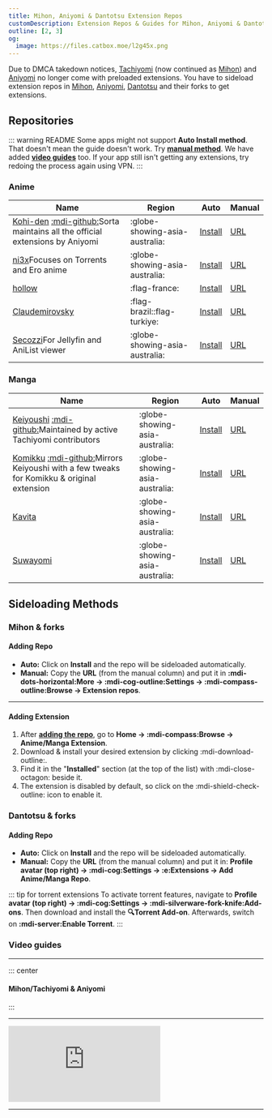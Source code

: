 ```yaml
---
title: Mihon, Aniyomi & Dantotsu Extension Repos
customDescription: Extension Repos & Guides for Mihon, Aniyomi & Dantotsu
outline: [2, 3]
og:
  image: https://files.catbox.moe/l2g45x.png
---
```


<GradientCard title="Extension Repos" description="Mihon, Aniyomi & Dantotsu Extension Repos & Guides" theme="turquoise" variant="thin"/>

Due to DMCA takedown notices, [Tachiyomi](https://tachiyomi.org/) (now continued as [Mihon](https://mihon.app/)) and [Aniyomi](https://aniyomi.org/) no longer come with preloaded extensions. You have to sideload extension repos in [Mihon](https://mihon.app/), [Aniyomi](https://aniyomi.org/), [Dantotsu](https://dantotsuapp.netlify.app/) and their forks to get extensions.

## Repositories

::: warning README
Some apps might not support **Auto Install method**. That doesn't mean the guide doesn't work. Try [**manual method**](#adding-repo). We have added [**video guides**](#video-guides) too. If your app still isn't getting any extensions, try redoing the process again using VPN.
:::

### Anime

| Name                                                                                                                                                                                      | Region                         | Auto                                                                                                                          | Manual                                                                                             |
| ----------------------------------------------------------------------------------------------------------------------------------------------------------------------------------------- | ------------------------------ | ----------------------------------------------------------------------------------------------------------------------------- | -------------------------------------------------------------------------------------------------- |
| [Kohi-den](https://github.com/Kohi-den/extensions) [:mdi-github:](https://github.com/Kohi-den/extensions-source)<tooltip>Sorta maintains all the official extensions by Aniyomi</tooltip> | :globe-showing-asia-australia: | [Install](aniyomi://add-repo?url=https://raw.githubusercontent.com/Kohi-den/extensions/main/index.min.json)                   | [URL](https://raw.githubusercontent.com/Kohi-den/extensions/main/index.min.json)                   |
| [ni3x](https://github.com/ni3x/aniyomi-extensions)<tooltip>Focuses on Torrents and Ero anime</tooltip>                                                                                    | :globe-showing-asia-australia: | [Install](aniyomi://add-repo?url=https://raw.githubusercontent.com/ni3x/aniyomi-extensions/repo/index.min.json)               | [URL](https://raw.githubusercontent.com/ni3x/aniyomi-extensions/repo/index.min.json)               |
| [hollow](https://codeberg.org/hollow/aniyomi-extensions-fr)                                                                                                                               | :flag-france:                  | [Install](aniyomi://add-repo?url=https://codeberg.org/hollow/aniyomi-extensions-fr/media/branch/repo/index.min.json)          | [URL](https://codeberg.org/hollow/aniyomi-extensions-fr/media/branch/repo/index.min.json)          |
| [Claudemirovsky](https://github.com/Claudemirovsky/cursedyomi-extensions)                                                                                                                 | :flag-brazil::flag-turkiye:    | [Install](aniyomi://add-repo?url=https://raw.githubusercontent.com/Claudemirovsky/cursedyomi-extensions/repo/index.min.json)  | [URL](https://raw.githubusercontent.com/Claudemirovsky/cursedyomi-extensions/repo/index.min.json)  |
| [Secozzi](https://github.com/Secozzi/aniyomi-extensions)<tooltip>For Jellyfin and AniList viewer</tooltip>                                                                                | :globe-showing-asia-australia: | [Install](aniyomi://add-repo?url=https://raw.githubusercontent.com/Secozzi/aniyomi-extensions/refs/heads/repo/index.min.json) | [URL](https://raw.githubusercontent.com/Secozzi/aniyomi-extensions/refs/heads/repo/index.min.json) |

### Manga

| Name                                                                                                                                                                                               | Region                         | Auto                                                                                                                   | Manual                                                                                    |
| -------------------------------------------------------------------------------------------------------------------------------------------------------------------------------------------------- | ------------------------------ | ---------------------------------------------------------------------------------------------------------------------- | ----------------------------------------------------------------------------------------- |
| [Keiyoushi](https://keiyoushi.github.io/) [:mdi-github:](https://github.com/keiyoushi/extensions)<tooltip>Maintained by active Tachiyomi contributors</tooltip>                                    | :globe-showing-asia-australia: | [Install](tachiyomi://add-repo?url=https://raw.githubusercontent.com/keiyoushi/extensions/repo/index.min.json)         | [URL](https://raw.githubusercontent.com/keiyoushi/extensions/repo/index.min.json)         |
| [Komikku](https://komikku-app.github.io/) [:mdi-github:](https://github.com/komikku-app/komikku-extensions)<tooltip>Mirrors Keiyoushi with a few tweaks for Komikku & original extension</tooltip> | :globe-showing-asia-australia: | [Install](tachiyomi://add-repo?url=https://raw.githubusercontent.com/komikku-app/extensions/repo/index.min.json)       | [URL](https://raw.githubusercontent.com/komikku-app/extensions/repo/index.min.json)       |
| [Kavita](https://github.com/Kareadita/tach-extension/)                                                                                                                                             | :globe-showing-asia-australia: | [Install](tachiyomi://add-repo?url=https://raw.githubusercontent.com/Kareadita/tach-extension/repo/index.min.json)     | [URL](https://raw.githubusercontent.com/Kareadita/tach-extension/repo/index.min.json)     |
| [Suwayomi](https://github.com/Suwayomi/tachiyomi-extension)                                                                                                                                        | :globe-showing-asia-australia: | [Install](tachiyomi://add-repo?url=https://raw.githubusercontent.com/Suwayomi/tachiyomi-extension/repo/index.min.json) | [URL](https://raw.githubusercontent.com/Suwayomi/tachiyomi-extension/repo/index.min.json) |

## Sideloading Methods

### Mihon & forks

#### Adding Repo

- **Auto:** Click on **Install** and the repo will be sideloaded automatically.
- **Manual:** Copy the **URL** (from the manual column) and put it in **:mdi-dots-horizontal:More -> :mdi-cog-outline:Settings -> :mdi-compass-outline:Browse -> Extension repos**.

---

#### Adding Extension

1. After [**adding the repo**](#adding-repo), go to **Home -> :mdi-compass:Browse -> Anime/Manga Extension**.
2. Download & install your desired extension by clicking :mdi-download-outline:.
3. Find it in the "**Installed**" section (at the top of the list) with :mdi-close-octagon: beside it.
4. The extension is disabled by default, so click on the :mdi-shield-check-outline: icon to enable it.

### Dantotsu & forks

#### Adding Repo

- **Auto:** Click on **Install** and the repo will be sideloaded automatically.
- **Manual:** Copy the **URL** (from the manual column) and put it in: **Profile avatar (top right) -> :mdi-cog:Settings -> :e:Extensions -> Add Anime/Manga Repo**.

::: tip for torrent extensions
To activate torrent features, navigate to **Profile avatar (top right) -> :mdi-cog:Settings -> :mdi-silverware-fork-knife:Add-ons**. Then download and install the **:mag:Torrent Add-on**. Afterwards, switch on **:mdi-server:Enable Torrent**.
:::

### Video guides

---

::: center

#### **Mihon/Tachiyomi & Aniyomi**

:::

---

<div class="video_wrapper"><iframe src="https://www.youtube.com/embed/i7boqzKarRg" frameborder="0" allowfullscreen></iframe></div>

---

<!-- ::: center

#### **Dantotsu & the forks**

:::

---

<div class="video_wrapper"><iframe src="https://www.youtube.com/embed/dubXV-R9lUM" frameborder="0" allowfullscreen></iframe></div>

::: info Auto install
Dantotsu [**now supports**](https://github.com/rebelonion/Dantotsu/pull/558/commits/38d68a79761b59f6a5a6cbb7380cfdb99a82b21b) auto install method like mihon & forks.

::: -->
